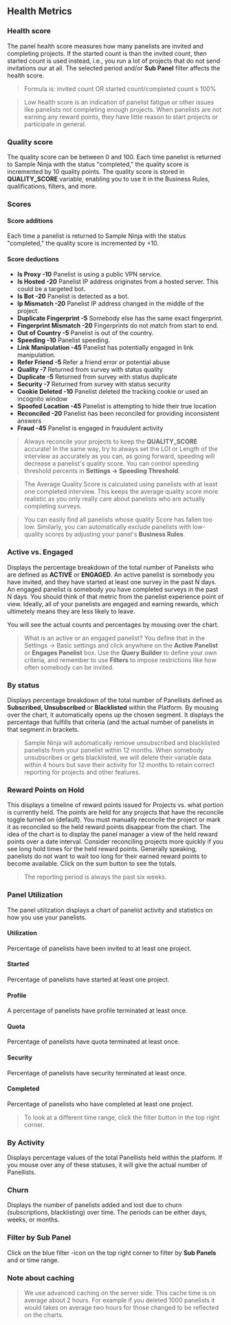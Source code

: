 ## Health Metrics

### Health score

The panel health score measures how many panelists are invited and completing projects. If the started count is than the invited count, then started count is used instead, i.e., you run a lot of projects that do not send invitations our at all. The selected period and/or **Sub Panel** filter affects the health score.

> Formula is: invited count OR started count/completed count x 100%

> Low health score is an indication of panelist fatigue or other issues like panelists not completing enough projects. When panelists are not earning any reward points, they have little reason to start projects or participate in general.

### Quality score

The quality score can be between 0 and 100. Each time panelist is returned to Sample Ninja with the status "completed," the quality score is incremented by 10 quality points. The quality score is stored in **QUALITY_SCORE** variable, enabling you to use it in the Business Rules, qualifications, filters, and more.

### Scores

#### Score additions
Each time a panelist is returned to Sample Ninja with the status "completed," the quality score is incremented by +10.

#### Score deductions

- **Is Proxy -10** Panelist is using a public VPN service.
- **Is Hosted -20** Panelist IP address originates from a hosted server. This could be a targeted bot.
- **Is Bot -20** Panelist is detected as a bot.
- **Ip Mismatch -20** Panelist IP address changed in the middle of the project.
- **Duplicate Fingerprint -5** Somebody else has the same exact fingerprint.
- **Fingerprint Mismatch -20** Fingerprints do not match from start to end.
- **Out of Country -5** Panelist is out of the country.
- **Speeding -10** Panelist speeding.
- **Link Manipulation -45** Panelist has potentially engaged in link manipulation.
- **Refer Friend -5** Refer a friend error or potential abuse
- **Quality -7** Returned from survey with status quality
- **Duplicate -5** Returned from survey with status duplicate
- **Security -7** Returned from survey with status security
- **Cookie Deleted -10** Panelist deleted the tracking cookie or used an incognito window
- **Spoofed Location -45** Panelist is attempting to hide their true location
- **Reconciled -20** Panelist has been reconciled for providing inconsistent answers
- **Fraud -45** Panelist is engaged in fraudulent activity

> Always reconcile your projects to keep the **QUALITY_SCORE** accurate! In the same way, try to always set the LOI or Length of the interview as accurately as you can, as going forward, speeding will decrease a panelist's quality score. You can control speeding threshold percents in **Settings -> Speeding Threshold**.

> The Average Quality Score is calculated using panelists with at least one completed interview. This keeps the average quality score more realistic as you only really care about panelists who are actually completing surveys.

> You can easily find all panelists whose quality Score has fallen too low. Similarly, you can automatically exclude panelists with low-quality scores by adjusting your panel's **Business Rules**.

### Active vs. Engaged

Displays the percentage breakdown of the total number of Panelists who are defined as **ACTIVE** or **ENGAGED**. An active panelist is somebody you have invited, and they have started at least one survey in the past N days. An engaged panelist is somebody you have completed surveys in the past N days. You should think of that metric from the panelist experience point of view. Ideally, all of your panelists are engaged and earning rewards, which ultimetely means they are less likely to leave.

You will see the actual counts and percentages by mousing over the chart.

> What is an active or an engaged panelist? You define that in the Settings -> Basic settings and click anywhere on the **Active Panelist** or **Engages Panelist** box. Use the **Query Builder** to define your own criteria, and remember to use **Filters** to impose restrictions like how often somebody can be invited.

### By status

Displays percentage breakdown of the total number of Panellists defined as **Subscribed, Unsubscribed** or **Blacklisted** within the Platform.  By mousing over the chart, it automatically opens up the chosen segment. It displays the percentage that fulfills that criteria (and the actual number of panelists in that segment in brackets. 

> Sample Ninja will automatically remove unsubscribed and blacklisted panelists from your panelist within 12 months. When somebody unsubscribes or gets blacklisted, we will delete their variable data within 4 hours but save their activity for 12 months to retain correct reporting for projects and other features.

### Reward Points on Hold

This displays a timeline of reward points issued for Projects vs. what portion is currently held. The points are held for any projects that have the reconcile toggle turned on (default). You must manually reconcile the project or mark it as reconciled so the held reward points disappear from the chart. The idea of the chart is to display the panel manager a view of the held reward points over a date interval. Consider reconciling projects more quickly if you see long hold times for the held reward points. Generally speaking, panelists do not want to wait too long for their earned reward points to become available.
Click on the sum button to see the totals.

> The reporting period is always the past six weeks.

### Panel Utilization
The panel utilization displays a chart of panelist activity and statistics on how you use your panelists. 

#### Utilization
Percentage of panelists have been invited to at least one project.

#### Started
Percentage of panelists have started at least one project.

#### Profile
A percentage of panelists have profile terminated at least once.

#### Quota
Percentage of panelists have quota terminated at least once.

#### Security
Percentage of panelists have security terminated at least once.

#### Completed
Percentage of panelists who have completed at least one project.

> To look at a different time range, click the filter button in the top right corner.

### By Activity

Displays percentage values of the total Panellists held within the platform. If you mouse over any of these statuses, it will give the actual number of Panellists.

### Churn

Displays the number of panelists added and lost due to churn (subscriptions, blacklisting) over time. The periods can be either days, weeks, or months.

### Filter by Sub Panel

Click on the blue filter -icon on the top right corner to filter by **Sub Panels** and or time range.

### Note about caching
> We use advanced caching on the server side. This cache time is on average about 2 hours. For example if you deleted 1000 panelists it would takes on average two hours for those changed to be reflected on the charts.

